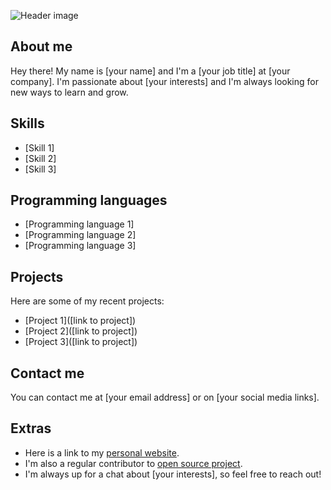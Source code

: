 ![Header image](https://example.com/header.png)

## About me

Hey there! My name is [your name] and I'm a [your job title] at [your company]. I'm passionate about [your interests] and I'm always looking for new ways to learn and grow.

## Skills

* [Skill 1]
* [Skill 2]
* [Skill 3]

## Programming languages

* [Programming language 1]
* [Programming language 2]
* [Programming language 3]

## Projects

Here are some of my recent projects:

* [Project 1]([link to project])
* [Project 2]([link to project])
* [Project 3]([link to project])

## Contact me

You can contact me at [your email address] or on [your social media links].

## Extras

* Here is a link to my [personal website](https://example.com).
* I'm also a regular contributor to [open source project](https://github.com/example/project).
* I'm always up for a chat about [your interests], so feel free to reach out!

